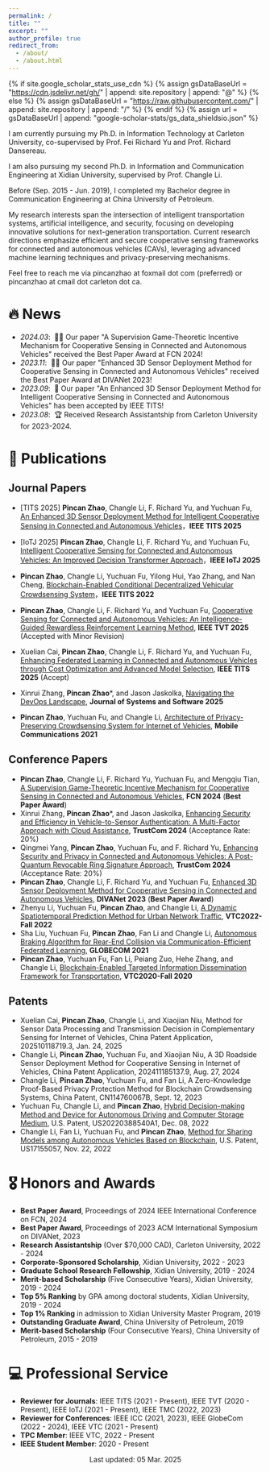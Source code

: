 ```yaml
---
permalink: /
title: ""
excerpt: ""
author_profile: true
redirect_from: 
  - /about/
  - /about.html
---
```


{% if site.google_scholar_stats_use_cdn %}
{% assign gsDataBaseUrl = "https://cdn.jsdelivr.net/gh/" | append: site.repository | append: "@" %}
{% else %}
{% assign gsDataBaseUrl = "https://raw.githubusercontent.com/" | append: site.repository | append: "/" %}
{% endif %}
{% assign url = gsDataBaseUrl | append: "google-scholar-stats/gs_data_shieldsio.json" %}

<span class='anchor' id='about-me'></span>

I am currently pursuing my Ph.D. in Information Technology at Carleton University, co-supervised by Prof. Fei Richard Yu and Prof. Richard Dansereau.

I am also pursuing my second Ph.D. in Information and Communication Engineering at Xidian University, supervised by Prof. Changle Li.

Before (Sep. 2015 - Jun. 2019), I completed my Bachelor degree in Communication Engineering at China University of Petroleum.

My research interests span the intersection of intelligent transportation systems, artificial intelligence, and security, focusing on developing innovative solutions for next-generation transportation. Current research directions emphasize efficient and secure cooperative sensing frameworks for connected and autonomous vehicles (CAVs), leveraging advanced machine learning techniques and privacy-preserving mechanisms.

Feel free to reach me via pincanzhao at foxmail dot com (preferred) or pincanzhao at cmail dot carleton dot ca.

# 🔥 News
- *2024.03*: &nbsp;🎉🎉 Our paper "A Supervision Game-Theoretic Incentive Mechanism for Cooperative Sensing in Connected and Autonomous Vehicles" received the Best Paper Award at FCN 2024!
- *2023.11*: &nbsp;🎉🎉 Our paper "Enhanced 3D Sensor Deployment Method for Cooperative Sensing in Connected and Autonomous Vehicles" received the Best Paper Award at DIVANet 2023!
- *2023.09*: &nbsp;📝 Our paper "An Enhanced 3D Sensor Deployment Method for Intelligent Cooperative Sensing in Connected and Autonomous Vehicles" has been accepted by IEEE TITS!
- *2023.08*: &nbsp;🏆 Received Research Assistantship from Carleton University for 2023-2024.

# 📝 Publications 

## Journal Papers

- [TITS 2025] **Pincan Zhao**, Changle Li, F. Richard Yu, and Yuchuan Fu, [An Enhanced 3D Sensor Deployment Method for Intelligent Cooperative Sensing in Connected and Autonomous Vehicles](https://doi.org/10.1109/TITS.2025.3530861)，**IEEE TITS 2025**

- [IoTJ 2025] **Pincan Zhao**, Changle Li, F. Richard Yu, and Yuchuan Fu, [Intelligent Cooperative Sensing for Connected and Autonomous Vehicles: An Improved Decision Transformer Approach](https://doi.org/10.1109/JIOT.2025.3530857)，**IEEE IoTJ 2025**

- **Pincan Zhao**, Changle Li, Yuchuan Fu, Yilong Hui, Yao Zhang, and Nan Cheng, [Blockchain-Enabled Conditional Decentralized Vehicular Crowdsensing System](https://doi.org/10.1109/TITS.2022.3166216)，**IEEE TITS 2022**

- **Pincan Zhao**, Changle Li, F. Richard Yu, and Yuchuan Fu, [Cooperative Sensing for Connected and Autonomous Vehicles: An Intelligence-Guided Rewardless Reinforcement Learning Method](https://ieeexplore.ieee.org/),  **IEEE TVT 2025** (Accepted with Minor Revision)

- Xuelian Cai, **Pincan Zhao**, Changle Li, F. Richard Yu, and Yuchuan Fu, [Enhancing Federated Learning in Connected and Autonomous Vehicles through Cost Optimization and Advanced Model Selection](https://ieeexplore.ieee.org/),  **IEEE TITS 2025** (Accept)
  
- Xinrui Zhang, **Pincan Zhao***, and Jason Jaskolka, [Navigating the DevOps Landscape](https://doi.org/10.1016/j.jss.2024.112331), **Journal of Systems and Software 2025**

- **Pincan Zhao**, Yuchuan Fu, and Changle Li, [Architecture of Privacy-Preserving Crowdsensing System for Internet of Vehicles](https://doi.org/10.3969/j.issn.1006-1010.2021.06.006), **Mobile Communications 2021**

## Conference Papers

- **Pincan Zhao**, Changle Li, F. Richard Yu, Yuchuan Fu, and Mengqiu Tian, [A Supervision Game-Theoretic Incentive Mechanism for Cooperative Sensing in Connected and Autonomous Vehicles](https://ieeexplore.ieee.org/), **FCN 2024** (**Best Paper Award**)
- Xinrui Zhang, **Pincan Zhao***, and Jason Jaskolka, [Enhancing Security and Efficiency in Vehicle-to-Sensor Authentication: A Multi-Factor Approach with Cloud Assistance](https://ieeexplore.ieee.org/), **TrustCom 2024** (Acceptance Rate: 20%)
- Qingmei Yang, **Pincan Zhao**, Yuchuan Fu, and F. Richard Yu, [Enhancing Security and Privacy in Connected and Autonomous Vehicles: A Post-Quantum Revocable Ring Signature Approach](https://ieeexplore.ieee.org/), **TrustCom 2024** (Acceptance Rate: 20%)
- **Pincan Zhao**, Changle Li, F. Richard Yu, and Yuchuan Fu, [Enhanced 3D Sensor Deployment Method for Cooperative Sensing in Connected and Autonomous Vehicles](https://doi.org/10.1145/3616392.362470), **DIVANet 2023** (**Best Paper Award**)
- Zhenyu Li, Yuchuan Fu, **Pincan Zhao**, and Changle Li, [A Dynamic Spatiotemporal Prediction Method for Urban Network Traffic](https://doi.org/10.1109/VTC2022-Fall57202.2022.10012998), **VTC2022-Fall 2022**
- Sha Liu, Yuchuan Fu, **Pincan Zhao**, Fan Li and Changle Li, [Autonomous Braking Algorithm for Rear-End Collision via Communication-Efficient Federated Learning](https://doi.org/10.1109/GLOBECOM46510.2021.9685298), **GLOBECOM 2021**
- **Pincan Zhao**, Yuchuan Fu, Fan Li, Peiang Zuo, Hehe Zhang, and Changle Li, [Blockchain-Enabled Targeted Information Dissemination Framework for Transportation](https://doi.org/10.1109/VTC2020-Fall49728.2020.9348576), **VTC2020-Fall 2020**

## Patents

- Xuelian Cai, **Pincan Zhao**, Changle Li, and Xiaojian Niu, Method for Sensor Data Processing and Transmission Decision in Complementary Sensing for Internet of Vehicles, China Patent Application, 202510118719.3, Jan. 24, 2025
- Changle Li, **Pincan Zhao**, Yuchuan Fu, and Xiaojian Niu, A 3D Roadside Sensor Deployment Method for Cooperative Sensing in Internet of Vehicles, China Patent Application, 202411185137.9, Aug. 27, 2024
- Changle Li, **Pincan Zhao**, Yuchuan Fu, and Fan Li, A Zero-Knowledge Proof-Based Privacy Protection Method for Blockchain Crowdsensing Systems, China Patent, CN114760067B, Sept. 12, 2023
- Yuchuan Fu, Changle Li, and **Pincan Zhao**, [Hybrid Decision-making Method and Device for Autonomous Driving and Computer Storage Medium](https://patents.google.com/patent/US20220388540A1/en), U.S. Patent, US20220388540A1, Dec. 08, 2022
- Changle Li, Fan Li, Yuchuan Fu, and **Pincan Zhao**, [Method for Sharing Models among Autonomous Vehicles Based on Blockchain](https://patents.google.com/patent/US11509472B2/en), U.S. Patent, US17155057, Nov. 22, 2022

# 🎖 Honors and Awards
- **Best Paper Award**, Proceedings of 2024 IEEE International Conference on FCN, 2024
- **Best Paper Award**, Proceedings of 2023 ACM International Symposium on DIVANet, 2023
- **Research Assistantship** (Over $70,000 CAD), Carleton University, 2022 - 2024
- **Corporate-Sponsored Scholarship**, Xidian University, 2022 - 2023
- **Graduate School Research Fellowship**, Xidian University, 2019 - 2024
- **Merit-based Scholarship** (Five Consecutive Years), Xidian University, 2019 - 2024
- **Top 5% Ranking** by GPA among doctoral students, Xidian University, 2019 - 2024
- **Top 1% Ranking** in admission to Xidian University Master Program, 2019
- **Outstanding Graduate Award**, China University of Petroleum, 2019
- **Merit-based Scholarship** (Four Consecutive Years), China University of Petroleum, 2015 - 2019


# 💻 Professional Service
- **Reviewer for Journals**: IEEE TITS (2021 - Present), IEEE TVT (2020 - Present), IEEE IoTJ (2021 - Present), IEEE TMC (2022, 2023)
- **Reviewer for Conferences**: IEEE ICC (2021, 2023), IEEE GlobeCom (2022 - 2024), IEEE VTC (2021 - Present)
- **TPC Member**: IEEE VTC, 2022 - Present
- **IEEE Student Member**: 2020 - Present

<p style="text-align:center">Last updated: 05 Mar. 2025 </p>
